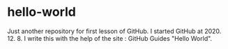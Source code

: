 # hello-world
Just another repository for first lesson of GitHub.
I started GitHub at 2020. 12. 8.
I write this with the help of the site : GitHub Guides "Hello World".
